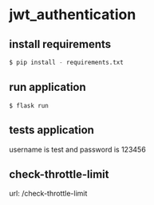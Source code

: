 # jwt_authentication

## install requirements 
```python
$ pip install - requirements.txt
```
## run application
```
$ flask run
```

## tests application
username is test and password is 123456

## check-throttle-limit

url: /check-throttle-limit
